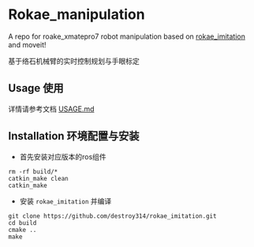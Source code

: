 # Rokae_manipulation
A repo for roake_xmatepro7 robot manipulation based on [rokae_imitation](https://github.com/destroy314/rokae_imitation) and moveit!

基于络石机械臂的实时控制规划与手眼标定

## Usage 使用
详情请参考文档 [USAGE.md](USAGE.md)


## Installation 环境配置与安装

+ 首先安装对应版本的ros组件
```
rm -rf build/*
catkin_make clean
catkin_make
```
+ 安装 `rokae_imitation` 并编译
```
git clone https://github.com/destroy314/rokae_imitation.git
cd build
cmake ..
make
```
